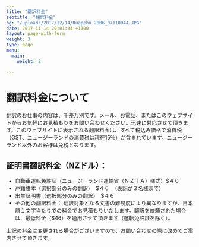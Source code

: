 ```yaml
---
title: "翻訳料金"
seotitle: "翻訳料金"
bg: "/uploads/2017/12/14/Ruapehu 2006_07110044.JPG"
date: 2017-11-14 20:01:34 +1300
layout: page-with-form
weight: 3
type: page
menu:
  main:
    weight: 2

---
```

# 翻訳料金について

翻訳のお仕事の内容は、千差万別です。メール、お電話、またはこのウェブサイトからお気軽にお見積もりをお問い合わせください。迅速に対応させて頂きます。このウェブサイトに表示される翻訳料金は、すべて税込み価格で消費税（GST、ニュージーランドの消費税は現在15％）が含まれています。ニュージーランド以外のお客様は免税となります。

## 証明書翻訳料金（NZドル）：

* 自動車運転免許証（ニュージーランド運輸省（ＮＺＴＡ）様式）$４０
* 戸籍謄本（選択部分のみの翻訳）　$４６　（表記が３名様まで）
* 出生証明書（選択部分のみの翻訳）　$４６
* その他の翻訳料金： 翻訳対象となる文書の難易度により異なりますが、日本語１文字当たりでの料金でお見積もりいたします。翻訳を依頼された場合は、最低料金（$46）を適用させて頂きます（運転免許証を除く）。

上記の料金は変更される場合がございますので、お問い合わせの際に改めてご案内させて頂きます。